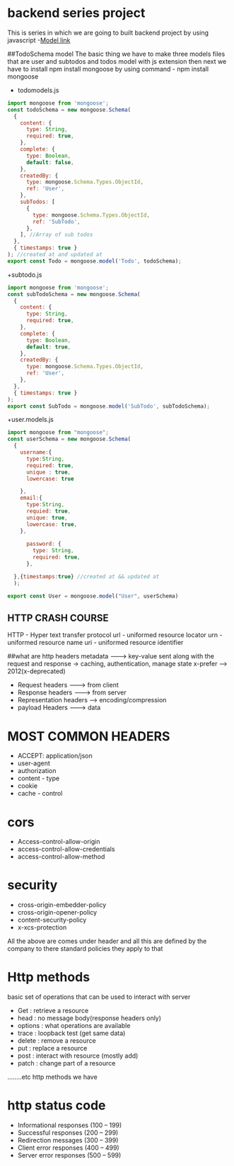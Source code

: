 # backend series project
This is series in which we are going to built backend project by using javascript
-[Model link](https://app.eraser.io/workspace/YtPqZ1VogxGy1jzIDkzj)


##TodoSchema model 
The basic thing we have to make three models files that are user and subtodos and todos model with js extension then next we have to install npm install mongoose by using command - npm install mongoose

+ todomodels.js
``` javascript
import mongoose from 'mongoose';
const todoSchema = new mongoose.Schema(
  {
    content: {
      type: String,
      required: true,
    },
    complete: {
      type: Boolean,
      default: false,
    },
    createdBy: {
      type: mongoose.Schema.Types.ObjectId,
      ref: 'User',
    },
    subTodos: [
      {
        type: mongoose.Schema.Types.ObjectId,
        ref: 'SubTodo',
      },
    ], //Array of sub todos
  },
  { timestamps: true }
); //created at and updated at
export const Todo = mongoose.model('Todo', todoSchema);
```
+subtodo.js
```javascript
import mongoose from 'mongoose';
const subTodoSchema = new mongoose.Schema(
  {
    content: {
      type: String,
      required: true,
    },
    complete: {
      type: Boolean,
      default: true,
    },
    createdBy: {
      type: mongoose.Schema.Types.ObjectId,
      ref: 'User',
    },
  },
  { timestamps: true }
);
export const SubTodo = mongoose.model('SubTodo', subTodoSchema);
```
+user.models.js
``` javascript
import mongoose from "mongoose";
const userSchema = new mongoose.Schema(
  {
    username:{
      type:String,
      required: true,
      unique : true,
      lowercase: true

    },
    email:{
      type:String,
      requied: true,
      unique: true,
      lowercase: true,
    },
    
      password: {
        type: String,
        required: true,
      },

  },{timestamps:true} //created at && updated at
  );

export const User = mongoose.model("User", userSchema)
```




## HTTP CRASH COURSE

HTTP - Hyper text transfer protocol
url - uniformed resource locator
urn - uniformed resource name
uri - uniformed resource identifier

##what are http headers
metadata ---> key-value sent along with the request and response
-> caching, authentication, manage state
      x-prefer --> 2012(x-deprecated)

+ Request headers ---> from client
+ Response headers ---> from server
+ Representation headers  --> encoding/compression
+ payload Headers        ---> data


# MOST COMMON HEADERS

+ ACCEPT: application/json
+ user-agent
+ authorization
+ content - type
+ cookie
+ cache - control


# cors
+ Access-control-allow-origin
+ access-control-allow-credentials
+ access-control-allow-method

# security
+ cross-origin-embedder-policy
+ cross-origin-opener-policy
+ content-security-policy
+ x-xcs-protection

All the above are comes under header and all this are defined by the company to there standard policies they apply to that



# Http methods
basic set of operations that can be used to interact with server

+ Get : retrieve a resource
+ head : no message body(response headers only)
+ options : what operations are available
+ trace : loopback test (get same data)
+ delete : remove a resource
+ put : replace a resource
+ post : interact with resource (mostly add)
+ patch : change part of a resource

........etc http methods we have


# http status code

+ Informational responses (100 – 199)
+ Successful responses (200 – 299)
+ Redirection messages (300 – 399)
+ Client error responses (400 – 499)
+ Server error responses (500 – 599)

